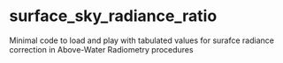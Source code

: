 # surface_sky_radiance_ratio
Minimal code to load and play with tabulated values for surafce radiance correction in Above-Water Radiometry procedures
